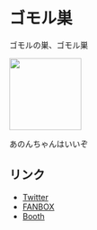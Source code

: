 # ゴモル巣 
ゴモルの巣、ゴモル巣

<a href="https://nagatorokoyori.booth.pm/items/3564947"><img src="https://booth.pximg.net/14387c17-7baa-40da-a7a0-96b004d72619/i/3564947/0f02c1aa-bff9-4022-b1c2-18533267a93f_base_resized.jpg" width="128px"></a>

あのんちゃんはいいぞ

## リンク
- [Twitter](https://twitter.com/Gomorroth)
- [FANBOX](https://rerigferl.fanbox.cc/)
- [Booth](https://ashley-scarlet.booth.pm/) 
